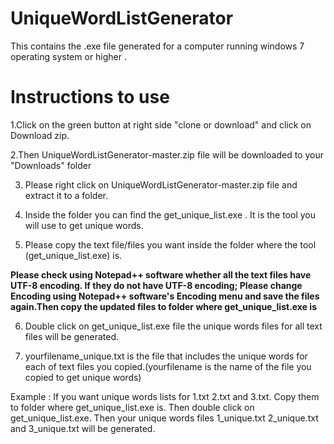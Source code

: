 # UniqueWordListGenerator

This contains the .exe file generated for a computer running windows 7 operating system or higher .

Instructions to use
====================

1.Click on the green button at right side "clone or download" and click on Download zip.

2.Then UniqueWordListGenerator-master.zip file will be downloaded to your "Downloads" folder

3. Please right click on UniqueWordListGenerator-master.zip file and extract it to a folder.

4. Inside the folder you can find the get_unique_list.exe . It is the tool you will use to get unique words.

5. Please copy the text file/files you want inside the folder where the tool (get_unique_list.exe) is.


**Please check using Notepad++ software whether all the text files have UTF-8 encoding. If they do not have UTF-8 encoding; Please change Encoding using Notepad++ software's Encoding menu and save the files again.Then copy the updated files to folder  where get_unique_list.exe is**

6. Double click on get_unique_list.exe file the unique words files for all text files will be generated.

7. yourfilename_unique.txt is the file that includes the unique words for each of text files you copied.(yourfilename is the name of the file you copied to get unique words)

Example : If you want unique words lists for 1.txt 2.txt and 3.txt. Copy them to folder where get_unique_list.exe is. Then double click on get_unique_list.exe. Then your unique words files 1_unique.txt 2_unique.txt and 3_unique.txt will be generated.


